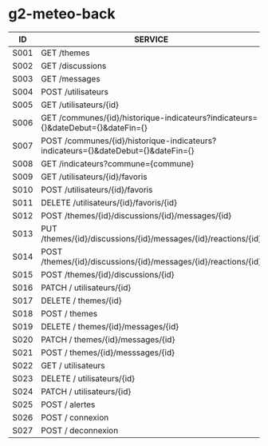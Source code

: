 # g2-meteo-back

| ID   |      SERVICE      |  FAIT |
|:----------:|-------------|:------:|
| S001 | GET /themes| X | => thème
| S002 | GET /discussions| X | => fil d'actualité
| S003 | GET /messages| X | => détail discussion
| S004 | POST /utilisateurs | X | => inscription
| S005 | GET /utilisateurs/{id}| X  | => authentification
| S006 | GET /communes/{id}/historique-indicateurs?indicateurs={}&dateDebut={}&dateFin={}  |    |
| S007 | POST /communes/{id}/historique-indicateurs?indicateurs={}&dateDebut={}&dateFin={} | |
| S008 | GET /indicateurs?commune={commune}|  |
| S009 | GET /utilisateurs/{id}/favoris  |    |
| S010 | POST /utilisateurs/{id}/favoris | |
| S011 | DELETE /utilisateurs/{id}/favoris/{id}| |
| S012 | POST /themes/{id}/discussions/{id}/messages/{id}|  |
| S013 | PUT /themes/{id}/discussions/{id}/messages/{id}/reactions/{id}  |    |
| S014 | POST /themes/{id}/discussions/{id}/messages/{id}/reactions/{id}  |    |
| S015 | POST /themes/{id}/discussions/{id} | |
| S016 | PATCH / utilisateurs/{id} |
| S017 | DELETE / themes/{id} | X |
| S018 | POST / themes | X |
| S019 | DELETE / themes/{id}/messages/{id} | |
| S020 | PATCH / themes/{id}/messages/{id} | |
| S021 | POST / themes/{id}/messsages/{id}| |
| S022 | GET / utilisateurs | |
| S023 | DELETE / utilisateurs/{id} | |
| S024 | PATCH / utilisateurs/{id} | |
| S025 | POST / alertes | |
| S026 | POST / connexion | |
| S027 | POST / deconnexion | |


